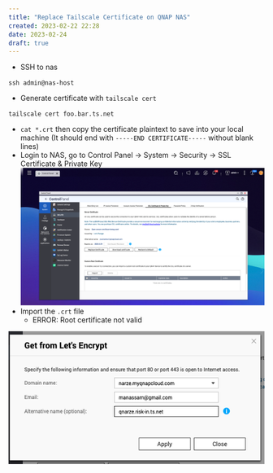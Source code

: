```yaml
---
title: "Replace Tailscale Certificate on QNAP NAS"
created: 2023-02-22 22:28
date: 2023-02-24
draft: true
---
```


- SSH to nas
```shell
ssh admin@nas-host
```
- Generate certificate with `tailscale cert`
```shell
tailscale cert foo.bar.ts.net
```
- `cat *.crt` then copy the certificate plaintext to save into your local machine (It should end with `-----END CERTIFICATE-----` without blank lines)
- Login to NAS, go to Control Panel -> System -> Security -> SSL Certificate & Private Key ![](attachments/Pasted%20image%2020230222223229.png)
- Import the `.crt` file
  - ERROR: Root certificate not valid


![](attachments/Pasted%20image%2020230223133451.png)